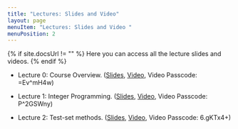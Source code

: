 ```yaml
---
title: "Lectures: Slides and Video"
layout: page
menuItem: "Lectures: Slides and Video "
menuPosition: 2
---
```

{% if site.docsUrl != "" %}
Here you can access all the lecture slides and videos.
{% endif %}

- Lecture 0: Course Overview. (<a href="slides/47-779 Lecture 0 - Course Overview.pdf" download>Slides</a>, [Video](https://cmu.zoom.us/rec/share/vuFWEOr26kVJQpHh7X3UY7YmRK7Peaa8gyca_foLmEkO0WjDDr9PBN1f2apSSQ6S), Video Passcode: =Ev^mH4w)

- Lecture 1: Integer Programming. (<a href="slides/47-779 Lecture 1 - Integer Programming.pdf" download>Slides</a>, [Video](https://cmu.zoom.us/rec/play/aYR6uCs3R0vdyfdYJ5uiJpnyUgb5CuLB_Jebl37M_rfKE5EMvNl5u7TDXadz8RmST45JrSXBBN1UYYMl.LnkHOy7ZB34jirzn), Video Passcode: P^2GSWny)

- Lecture 2: Test-set methods. (<a href="slides/47-779 Lecture 2 - Test-set methods.pdf" download>Slides</a>, [Video](https://cmu.zoom.us/rec/play/Ihz6C8KxpIQ6Xnk_IXPEkJuso6D4eI_VDDGwT0tbGoqH9FyPC-Ip3B8mRLnUHSLfYO-zOZljg_DOX70Q.jaOZNfLdKHVEJqDk), Video Passcode: 6.gKTx4+)

